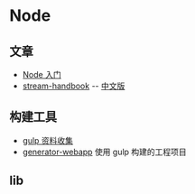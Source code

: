 # Node

## 文章

- [Node 入门](https://www.nodebeginner.org/index-zh-cn.html)
- [stream-handbook](https://github.com/substack/stream-handbook) -- [中文版](https://github.com/jabez128/stream-handbook)

## 构建工具

- [gulp 资料收集](https://github.com/Platform-CUF/use-gulp)
- [generator-webapp](https://github.com/yeoman/generator-webapp) 使用 gulp 构建的工程项目

## lib
